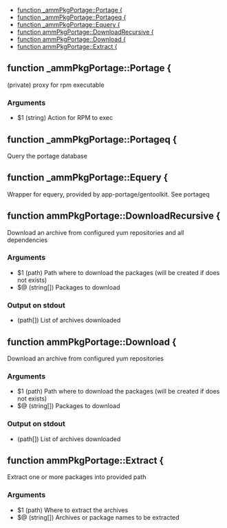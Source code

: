 
* [function _ammPkgPortage::Portage {](#function-ammpkgportageportage-)
* [function _ammPkgPortage::Portageq {](#function-ammpkgportageportageq-)
* [function _ammPkgPortage::Equery {](#function-ammpkgportageequery-)
* [function ammPkgPortage::DownloadRecursive {](#function-ammpkgportagedownloadrecursive-)
* [function ammPkgPortage::Download {](#function-ammpkgportagedownload-)
* [function ammPkgPortage::Extract {](#function-ammpkgportageextract-)


## function _ammPkgPortage::Portage {

 (private) proxy for rpm executable

### Arguments

* $1  (string) Action for RPM to exec

## function _ammPkgPortage::Portageq {

 Query the portage database

## function _ammPkgPortage::Equery {

Wrapper for equery, provided by app-portage/gentoolkit. See portageq

## function ammPkgPortage::DownloadRecursive {

 Download an archive from configured yum repositories and all dependencies

### Arguments

* $1  (path)     Path where to download the packages (will be created if does not exists)
* $@  (string[]) Packages to download

### Output on stdout

*  (path[]) List of archives downloaded

## function ammPkgPortage::Download {

 Download an archive from configured yum repositories

### Arguments

* $1  (path)     Path where to download the packages (will be created if does not exists)
* $@  (string[]) Packages to download

### Output on stdout

*  (path[]) List of archives downloaded

## function ammPkgPortage::Extract {

 Extract one or more packages into provided path

### Arguments

* $1  (path)     Where to extract the archives
* $@  (string[]) Archives or package names to be extracted

